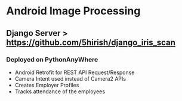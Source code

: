 # Android Image Processing
## Django Server > https://github.com/5hirish/django_iris_scan
### Deployed on PythonAnyWhere

* Android Retrofit for REST API Request/Response
* Camera Intent used instead of Camera2 APIs
* Creates Employer Profiles
* Tracks attendance of the employees
